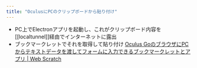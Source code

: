 ```yaml
---
title: "OculusにPCのクリップボードから貼り付け"
---
```


- PC上でElectronアプリを起動し、これがクリップボード内容を[[localtunnel]]経由でインターネットに露出
- ブックマークレットでそれを取得して貼り付け
[Oculus GoのブラウザにPCからテキストデータを渡してフォームに入力できるブックマークレットとアプリ | Web Scratch](https://efcl.info/2018/05/28/clipboard-for-oculus-go/)

